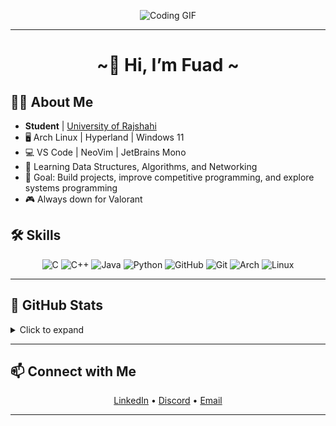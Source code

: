 <p align="center">
  <img src="https://media2.giphy.com/media/v1.Y2lkPTc5MGI3NjExcWNlYzFkYmpycmZja3p2YXg0NDJyeDl0YmpkeWtpMXh6am5xc2F0aSZlcD12MV9pbnRlcm5hbF9naWZfYnlfaWQmY3Q9Zw/zOvBKUUEERdNm/giphy.gif" alt="Coding GIF" style="max-width:100%; height:auto;">
</p>

---
<h1 align="center">~👋 Hi, I’m Fuad  ~</h1>

## 👨‍🎓 About Me
- **Student** | [University of Rajshahi](https://www.ru.ac.bd/)  
- 🖥️ Arch Linux | Hyperland | Windows 11  
- 💻 VS Code | NeoVim | JetBrains Mono  
- 🌱 Learning Data Structures, Algorithms, and Networking  
- 🎯 Goal: Build projects, improve competitive programming, and explore systems programming  
- 🎮 Always down for Valorant

## 🛠️ Skills
<p align="center">
  <img alt="C" src="https://skillicons.dev/icons?i=c">
  <img alt="C++" src="https://skillicons.dev/icons?i=cpp">
  <img alt="Java" src="https://skillicons.dev/icons?i=java">
  <img alt="Python" src="https://skillicons.dev/icons?i=py">
  <img alt="GitHub" src="https://skillicons.dev/icons?i=github">
  <img alt="Git" src="https://skillicons.dev/icons?i=git">
  <img alt="Arch" src="https://skillicons.dev/icons?i=arch">
  <img alt="Linux" src="https://skillicons.dev/icons?i=linux">
</p>

---

## 🚀 GitHub Stats
<details>
  <summary>Click to expand</summary>
  <p align="center">
    <img alt="GitHub Stats" src="https://github-readme-stats.vercel.app/api?username=R0G-shibir&show_icons=true&theme=tokyonight&hide=contribs">
  </p>
  <p align="center">
    <img alt="Top Languages" src="https://github-readme-stats.vercel.app/api/top-langs/?username=R0G-shibir&layout=compact&theme=tokyonight">
  </p>
</details>

---

## 📫 Connect with Me
<p align="center">
  <a href="https://www.linkedin.com/in/fuad-ali-bakul-0a454a272/" target="_blank">LinkedIn</a> •
  <a href="https://discord.gg/pgeY87Xn" target="_blank">Discord</a> •
  <a href="mailto:sbakul420@gamil.com">Email</a>
</p>

---
